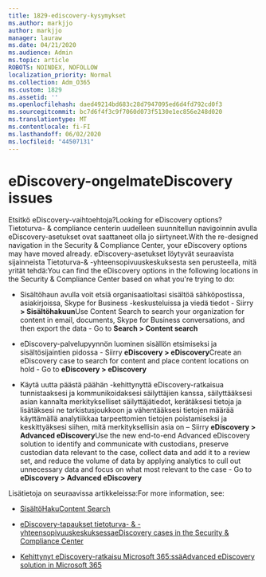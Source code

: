 ```yaml
---
title: 1829-ediscovery-kysymykset
ms.author: markjjo
author: markjjo
manager: lauraw
ms.date: 04/21/2020
ms.audience: Admin
ms.topic: article
ROBOTS: NOINDEX, NOFOLLOW
localization_priority: Normal
ms.collection: Adm_O365
ms.custom: 1829
ms.assetid: ''
ms.openlocfilehash: daed49214bd683c28d7947095ed6d4fd792cd0f3
ms.sourcegitcommit: bc7d6f4f3c9f7060d073f5130e1ec856e248d020
ms.translationtype: MT
ms.contentlocale: fi-FI
ms.lasthandoff: 06/02/2020
ms.locfileid: "44507131"
---
```

# <a name="ediscovery-issues"></a><span data-ttu-id="6d38f-102">eDiscovery-ongelmat</span><span class="sxs-lookup"><span data-stu-id="6d38f-102">eDiscovery issues</span></span>

<span data-ttu-id="6d38f-103">Etsitkö eDiscovery-vaihtoehtoja?</span><span class="sxs-lookup"><span data-stu-id="6d38f-103">Looking for eDiscovery options?</span></span> <span data-ttu-id="6d38f-104">Tietoturva- & compliance centerin uudelleen suunnitellun navigoinnin avulla eDiscovery-asetukset ovat saattaneet olla jo siirtyneet.</span><span class="sxs-lookup"><span data-stu-id="6d38f-104">With the re-designed navigation in the Security & Compliance Center, your eDiscovery options may have moved already.</span></span>  <span data-ttu-id="6d38f-105">eDiscovery-asetukset löytyvät seuraavista sijainneista Tietoturva-& -yhteensopivuuskeskuksesta sen perusteella, mitä yrität tehdä:</span><span class="sxs-lookup"><span data-stu-id="6d38f-105">You can find the eDiscovery options in the following locations in the Security & Compliance Center based on what you're trying to do:</span></span>

- <span data-ttu-id="6d38f-106">Sisältöhaun avulla voit etsiä organisaatioltasi sisältöä sähköpostissa, asiakirjoissa, Skype for Business -keskusteluissa ja viedä tiedot - Siirry **> Sisältöhakuun**</span><span class="sxs-lookup"><span data-stu-id="6d38f-106">Use Content Search to search your organization for content in email, documents, Skype for Business conversations, and then export the data - Go to **Search > Content search**</span></span>

- <span data-ttu-id="6d38f-107">eDiscovery-palvelupyynnön luominen sisällön etsimiseksi ja sisältösijaintien pidossa - Siirry **eDiscovery > eDiscovery**</span><span class="sxs-lookup"><span data-stu-id="6d38f-107">Create an eDiscovery case to search for content and place content locations on hold - Go to **eDiscovery > eDiscovery**</span></span>

- <span data-ttu-id="6d38f-108">Käytä uutta päästä päähän -kehittynyttä eDiscovery-ratkaisua tunnistaaksesi ja kommunikoidaksesi säilyttäjien kanssa, säilyttääksesi asian kannalta merkitykselliset säilyttäjätiedot, kerätäksesi tietoja ja lisätäksesi ne tarkistusjoukkoon ja vähentääksesi tietojen määrää käyttämällä analytiikkaa tarpeettomien tietojen poistamiseksi ja keskittyäksesi siihen, mitä merkityksellisin asia on – Siirry **eDiscovery > Advanced eDiscovery**</span><span class="sxs-lookup"><span data-stu-id="6d38f-108">Use the new end-to-end Advanced eDiscovery solution to identify and communicate with custodians, preserve custodian data relevant to the case, collect data and add it to a review set, and reduce the volume of data by applying analytics to cull out unnecessary data and focus on what most relevant to the case -  Go to **eDiscovery > Advanced eDiscovery**</span></span>

<span data-ttu-id="6d38f-109">Lisätietoja on seuraavissa artikkeleissa:</span><span class="sxs-lookup"><span data-stu-id="6d38f-109">For more information, see:</span></span>

- [<span data-ttu-id="6d38f-110">SisältöHaku</span><span class="sxs-lookup"><span data-stu-id="6d38f-110">Content Search</span></span>](https://docs.microsoft.com/microsoft-365/compliance/content-search)

- [<span data-ttu-id="6d38f-111">eDiscovery-tapaukset tietoturva- & -yhteensopivuuskeskuksessa</span><span class="sxs-lookup"><span data-stu-id="6d38f-111">eDiscovery cases in the Security & Compliance Center</span></span>](https://docs.microsoft.com/microsoft-365/compliance/ediscovery-cases)

- [<span data-ttu-id="6d38f-112">Kehittynyt eDiscovery-ratkaisu Microsoft 365:ssä</span><span class="sxs-lookup"><span data-stu-id="6d38f-112">Advanced eDiscovery solution in Microsoft 365</span></span>](https://docs.microsoft.com/microsoft-365/compliance/overview-ediscovery-20)
